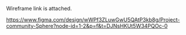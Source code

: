 Wireframe link is attached.

https://www.figma.com/design/wWPf3ZLuwGwU5QAtP3kb8g/Project-community-Sphere?node-id=1-2&p=f&t=DJNsHKUt5W34PQOc-0
